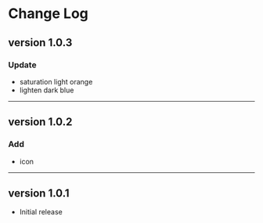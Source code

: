 # Change Log

## version 1.0.3

### Update

- saturation light orange
- lighten dark blue


---
## version 1.0.2

### Add
- icon

---
## version 1.0.1

- Initial release
